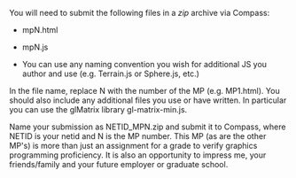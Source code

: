 You will need to submit the following files in a *zip* archive via Compass:

+ mpN.html

+ mpN.js

+ You can use any naming convention you wish for additional JS you author and use (e.g. Terrain.js or Sphere.js, etc.)

In the file name, replace N with the number of the MP (e.g. MP1.html). You should also include any additional files you use or have written. In particular you can use the
glMatrix library gl-matrix-min.js.

Name your submission as  NETID_MPN.zip and submit it to Compass, where  NETID is your netid and N is the MP number. This MP (as are the other MP's) is more than just an assignment for a grade to verify graphics programming proficiency. It is also an opportunity to impress me, your friends/family and your future employer or graduate school.

